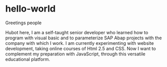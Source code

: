 # hello-world

Greetings people

Hubot here, I am a self-taught senior developer who learned how to program with visual basic and to parameterize SAP Abap projects with the company with which I work. I am currently experimenting with website development, taking online courses of Html 2.5 and CSS. Now I want to complement my preparation with JavaScript, through this versatile educational platform.
